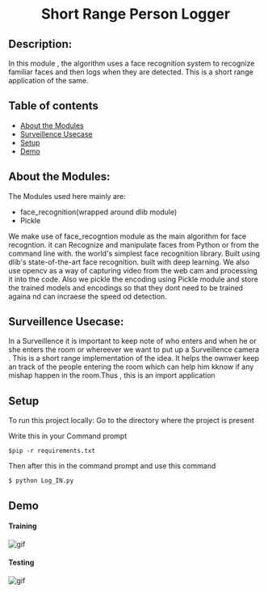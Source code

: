 <h1 align="center">Short Range Person Logger</h1>

## Description:
In this module , the algorithm uses a face recognition system to recognize familiar faces and then logs when they are detected. This is a short range application of the same.

## Table of contents
* [About the Modules](#About-the-Modules)
* [Surveillence Usecase](#Surveillence-Usecase)
* [Setup](#Setup)
* [Demo](#Demo)


## About the Modules:
The Modules used here mainly are:
<ul>
<liOpencv</li>
<li>face_recognition(wrapped around dlib module)</li>
<li>Pickle</li>
</ul>
We make use of face_recogntion module as the main algorithm for face recogntion. it can Recognize and manipulate faces from Python or from the command line with. the world's simplest face recognition library. Built using dlib's state-of-the-art face recognition. built with deep learning.
We also use opencv as a way of capturing video from the web cam and processing it into the code. Also we pickle the encoding using Pickle module and store the trained models and encodings so that they dont need to be trained againa nd can incraese the speed od detection.

## Surveillence Usecase:
In a Surveillence it is important to keep note of who enters and when he or she enters the room or whereever we want to put up a Surveillence camera . This is a short range implementation of the idea. It helps the ownwer keep an track of the people entering the room which can help him kknow if any mishap happen in the room.Thus , this is an import application

## Setup
To run this project locally:
Go to the directory where the project is present

Write this in your Command prompt
```
$pip -r requirements.txt

```

Then after this in the command prompt and use this command
```
$ python Log_IN.py

```

## Demo

#### Training
![gif](https://github.com/adityamukherjee42/Short_Rangel_Log/blob/main/training.gif)

#### Testing
![gif](https://github.com/adityamukherjee42/Short_Rangel_Log/blob/main/identification.gif)


